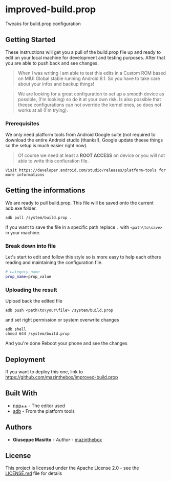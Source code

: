 # improved-build.prop
Tweaks for build.prop configuration

## Getting Started
These instructions will get you a pull of the build.prop file up and ready to edit on your local machine for development and testing purposes. After that you are able to push back and see changes.
>When I was writing I am able to test this edits in a Custom ROM based on MIUI Global stable running Android 8.1. So you have to take care about your infos and backup things!

>We are looking for a great configuration to set up a smooth device as possible, (I'm looking) so do it at your own risk. Is also possible that theese configurations can not override the kernel ones, so does not works at all (I'm trying). 

### Prerequisites
We only need platform tools from Android Google suite (not required to download the entire Android studio (thanks!), Google update theese things so the setup is much easier right now).
>Of course we need at least a **ROOT ACCESS** on device or you will not able to write this confiuration file.

```
Visit https://developer.android.com/studio/releases/platform-tools for more informations
```

## Getting the informations
We are ready to pull build.prop. This file will be saved onto the current adb.exe folder.
```
adb pull /system/build.prop .
```
If you want to save the file in a specific path replace ```.``` with ```<path\to\save>``` in your machine.

### Break down into file
Let's start to edit and follow this style so is more easy to help each others reading and maintaining the configuration file.
```sh
# category_name
prop_name=prop_value
```

### Uploading the result
Upload back the edited file
```
adb push <path\to\your\file> /system/build.prop
```
and set right permission or system overwrite changes
```
adb shell
chmod 644 /system/build.prop
```
And you're done
Reboot your phone and see the changes


## Deployment
If you want to deploy this one, link to https://github.com/mazinthebox/improved-build.prop

## Built With
* [npp++](https://notepad-plus-plus.org/download/v7.5.8.html) - The editor used
* [adb](https://developer.android.com/studio/releases/platform-tools) - From the platform tools


## Authors
* **Giuseppe Masitto** - *Author* - [mazinthebox](https://github.com/mazinthebox)


## License
This project is licensed under the Apache License 2.0 - see the [LICENSE.md](LICENSE.md) file for details
